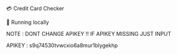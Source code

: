 💳 Credit Card Checker

🚀 Running locally

NOTE : DONT CHANGE APIKEY !!
IF APIKEY MISSING JUST INPUT

APIKEY : s9q74530tvwcxio6a8mur1blygekhp
